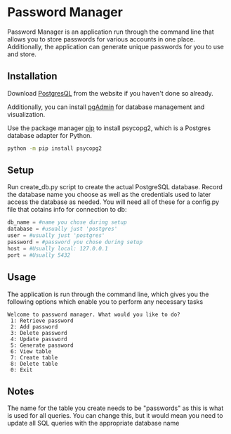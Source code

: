 # Password Manager

Password Manager is an application run through the command line that allows you to store passwords for various accounts in one place. Additionally, the application can generate unique passwords for you to use and store.

## Installation
Download [PostgresQL](https://www.postgresql.org/download/) from the website if you haven't done so already.

Additionally, you can install [pgAdmin](https://www.pgadmin.org/download/) for database management and visualization.

Use the package manager [pip](https://pip.pypa.io/en/stable/) to install psycopg2, which is a Postgres database adapter for Python.
```bash
python -m pip install psycopg2
```

## Setup
Run create_db.py script to create the actual PostgreSQL database. Record the database name you choose as well as the credentials used to later access the database as needed. You will need all of these for a config.py file that cotains info for connection to db:
```python
db_name = #name you chose during setup
database = #usually just 'postgres'
user = #usually just 'postgres'
password = #password you chose during setup
host = #Usually local: 127.0.0.1
port = #Usually 5432
```

## Usage
The application is run through the command line, which gives you the following options which enable you to perform any necessary tasks

```
Welcome to password manager. What would you like to do?
 1: Retrieve password
 2: Add password
 3: Delete password
 4: Update password
 5: Generate password
 6: View table
 7: Create table
 8: Delete table
 0: Exit
```

## Notes
The name for the table you create needs to be "passwords" as this is what is used for all queries. You can change this, but it would mean you need to update all SQL queries with the appropriate database name
